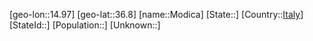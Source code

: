 ﻿---
location: [36.8,14.97]
type: City
tags:
- geo/City


SpocWebEntityId: 32525
isDeleted: false
confidential: public

---
[geo-lon::14.97]
[geo-lat::36.8]
[name::Modica]
[State::]
[Country::[Italy](geo/Continent/Europe/Italy.md)]
[StateId::]
[Population::]
[Unknown::]

